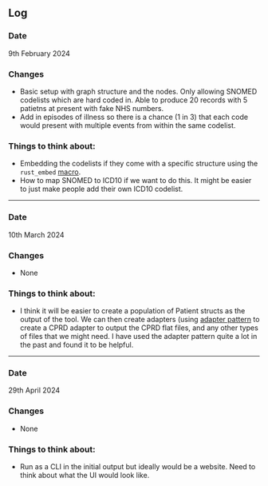## Log
### Date 
9th February 2024

### Changes
- Basic setup with graph structure and the nodes. Only allowing SNOMED codelists which are hard coded in. Able to produce 20 records with 5 patietns at present with fake NHS numbers. 
- Add in episodes of illness so there is a chance (1 in 3) that each code would present with multiple events from within the same codelist.

### Things to think about:
- Embedding the codelists if they come with a specific structure using the `rust_embed` [macro](https://crates.io/crates/rust-embed).
- How to map SNOMED to ICD10 if we want to do this. It might be easier to just make people add their own ICD10 codelist. 

---
### Date 
10th March 2024

### Changes
- None 

### Things to think about:
- I think it will be easier to create a population of Patient structs as the output of the tool. We can then create adapters (using [adapter pattern](https://refactoring.guru/design-patterns/adapter/) to create a CPRD adapter to output the CPRD flat files, and any other types of files that we might need. I have used the adapter pattern quite a lot in the past and found it to be helpful.

---
### Date 
29th April 2024

### Changes
- None 

### Things to think about:
- Run as a CLI in the initial output but ideally would be a website. Need to think about what the UI would look like. 
